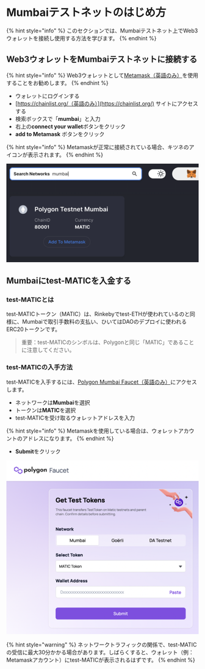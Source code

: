 # Mumbaiテストネットのはじめ方

{% hint style="info" %}
このセクションでは、Mumbaiテストネット上でWeb3ウォレットを接続し使用する方法を学びます。
{% endhint %}

## Web3ウォレットをMumbaiテストネットに接続する

{% hint style="info" %}
Web3ウォレットとして[Metamask（英語のみ）](https://metamask.io)を使用することをお勧めします。&#x20;
{% endhint %}

* ウォレットにログインする
* [https://chainlist.org/（英語のみ）](https://chainlist.org/) サイトにアクセスする
* 検索ボックスで「**mumbai**」と入力
* 右上の**connect your wallet**ボタンをクリック
* **add to Metamask** ボタンをクリック

{% hint style="info" %}
Metamaskが正常に接続されている場合、キツネのアイコンが表示されます。
{% endhint %}

![chainlist.orgを使ってMetamaskにチェーンを追加](<../../.gitbook/assets/Schermata 2022-01-26 alle 23.29.34.png>)

## **Mumbai**にtest-MATICを入金する

### test-MATICとは

test-MATICトークン（MATIC）は、Rinkebyでtest-ETHが使われているのと同様に、Mumbaiで取引手数料の支払い、ひいてはDAOのデプロイに使われるERC20トークンです。

> 重要：test-MATICのシンボルは、Polygonと同じ「MATIC」であることに注意してください。

### test-MATICの入手方法

test-MATICを入手するには、[Polygon Mumbai Faucet（英語のみ）](https://faucet.polygon.technology/)にアクセスします。

* ネットワークは**Mumbai**を選択
* トークンは**MATIC**を選択
* test-MATICを受け取るウォレットアドレスを入力

{% hint style="info" %}
Metamaskを使用している場合は、ウォレットアカウントのアドレスになります。
{% endhint %}

* **Submit**をクリック

![Polygon Mumbai Faucet](<../../.gitbook/assets/Schermata 2022-02-22 alle 10.38.13.png>)

{% hint style="warning" %}
ネットワークトラフィックの関係で、test-MATICの受信に最大30分かかる場合があります。しばらくすると、ウォレット（例：Metamaskアカウント）にtest-MATICが表示されるはずです。
{% endhint %}
